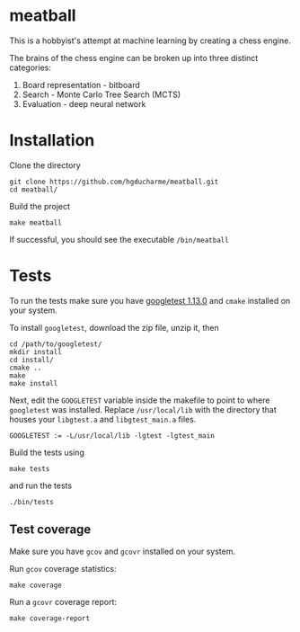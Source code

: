 # meatball

This is a hobbyist's attempt at machine learning by creating a chess engine.

The brains of the chess engine can be broken up into three distinct categories:

1. Board representation - bitboard
2. Search - Monte Carlo Tree Search (MCTS)
3. Evaluation - deep neural network

# Installation

Clone the directory

```
git clone https://github.com/hgducharme/meatball.git
cd meatball/
```

Build the project

```
make meatball
```

If successful, you should see the executable `/bin/meatball`

# Tests

To run the tests make sure you have [googletest 1.13.0](https://github.com/google/googletest/releases/tag/v1.13.0) and `cmake` installed on your system.

To install `googletest`, download the zip file, unzip it, then

```
cd /path/to/googletest/
mkdir install
cd install/
cmake ..
make
make install
```

Next, edit the `GOOGLETEST` variable inside the makefile to point to where `googletest` was installed. Replace `/usr/local/lib` with the directory that houses your `libgtest.a` and `libgtest_main.a` files.

```
GOOGLETEST := -L/usr/local/lib -lgtest -lgtest_main
```

Build the tests using

```
make tests
```

and run the tests

```
./bin/tests
```

## Test coverage

Make sure you have `gcov` and `gcovr` installed on your system.

Run `gcov` coverage statistics:

```
make coverage
```

Run a `gcovr` coverage report:

```
make coverage-report
```
